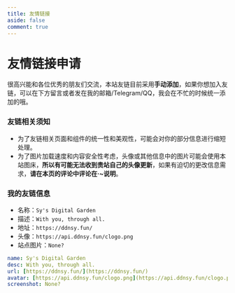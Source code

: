 ```yaml
---
title: 友情链接
aside: false
comment: true
---
```


<script setup>
import Link from "@/views/Link.vue";
</script>

<Link />

# 友情链接申请

很高兴能和各位优秀的朋友们交流，本站友链目前采用**手动添加**，如果你想加入友链，可以在下方留言或者发在我的邮箱/Telegram/QQ，我会在不忙的时候统一添加的哦。

### 友链相关须知

- 为了友链相关页面和组件的统一性和美观性，可能会对你的部分信息进行缩短处理。
- 为了图片加载速度和内容安全性考虑，头像或其他信息中的图片可能会使用本站图床，**所以有可能无法收到贵站自己的头像更新**，如果有迫切的更改信息需求，**请在本页的评论中评论在·~说明**。

### 我的友链信息

- 名称：`Sy's Digital Garden`
- 描述：`With you, through all.`
- 地址：`https://ddnsy.fun/`
- 头像：`https://api.ddnsy.fun/clogo.png`
- 站点图片：`None?`

```yml
name: Sy's Digital Garden
desc: With you, through all.
url: [https://ddnsy.fun/](https://ddnsy.fun/)
avatar: [https://api.ddnsy.fun/clogo.png](https://api.ddnsy.fun/clogo.png)
screenshot: None?
